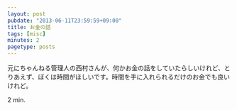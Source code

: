 ```yaml
---
layout: post
pubdate: "2013-06-11T23:59:59+09:00"
title: お金の話
tags: [misc]
minutes: 2
pagetype: posts
---
```

元にちゃんねる管理人の西村さんが、何かお金の話をしていたらしいけれど、とりあえず、ぼくは時間がほしいです。時間を手に入れられるだけのお金でも良いけれど。

2 min.
